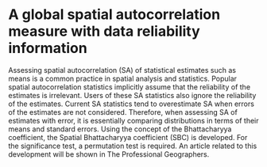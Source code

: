 # A global spatial autocorrelation measure with data reliability information 

Assessing spatial autocorrelation (SA) of statistical estimates such as means is a common practice in spatial analysis and statistics. Popular spatial autocorrelation statistics implicitly assume that the reliability of the estimates is irrelevant. Users of these SA statistics also ignore the reliability of the estimates. Current SA statistics tend to overestimate SA when errors of the estimates are not considered. Therefore, when assessing SA of estimates with error, it is essentially comparing distributions in terms of their means and standard errors. Using the concept of the Bhattacharyya coefficient, the Spatial Bhattacharyya coefficient (SBC) is developed. For the significance test, a permutation test is required.
An article related to this development will be shown in The Professional Geographers.
